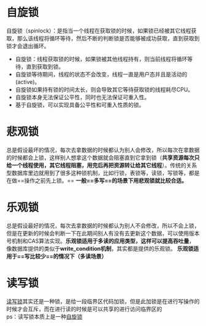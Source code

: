 # 自旋锁
自旋锁（spinlock）：是指当一个线程在获取锁的时候，如果锁已经被其它线程获取，那么该线程将循环等待，然后不断的判断锁是否能够被成功获取，直到获取到锁才会退出循环。

-   自旋锁：线程获取锁的时候，如果锁被其他线程持有，则当前线程将循环等待，直到获取到锁。
-   自旋锁等待期间，线程的状态不会改变，线程一直是用户态并且是活动的(active)。
-   自旋锁如果持有锁的时间太长，则会导致其它等待获取锁的线程耗尽CPU。
-   自旋锁本身无法保证公平性，同时也无法保证可重入性。
-   基于自旋锁，可以实现具备公平性和可重入性质的锁。

# 悲观锁
 总是假设最坏的情况，每次去拿数据的时候都认为别人会修改，所以每次在拿数据的时候都会上锁，这样别人想拿这个数据就会阻塞直到它拿到锁（**共享资源每次只给一个线程使用，其它线程阻塞，用完后再把资源转让给其它线程**）。传统的关系型数据库里边就用到了很多这种锁机制，比如行锁，表锁等，读锁，写锁等，都是在做==操作之前先上锁。==
**一般==多写==的场景下用悲观锁就比较合适。**

# 乐观锁
总是假设最好的情况，每次去拿数据的时候都认为别人不会修改，所以不会上锁，但是在更新的时候会判断一下在此期间别人有没有去更新这个数据，可以使用版本号机制和CAS算法实现。**乐观锁适用于多读的应用类型，这样可以提高吞吐量**，像数据库提供的类似于**write_condition机制**，其实都是提供的乐观锁。
**乐观锁适用于==写比较少==的情况下（多读场景）**

# 读写锁
[读写锁](https://so.csdn.net/so/search?q=%E8%AF%BB%E5%86%99%E9%94%81&spm=1001.2101.3001.7020)其实还是一种锁，是给一段临界区代码加锁，但是此加锁是在进行写操作的时候才会互斥，而在进行读的时候是可以共享的进行访问临界区的  
ps：读写锁本质上是一种[自旋锁](https://so.csdn.net/so/search?q=%E8%87%AA%E6%97%8B%E9%94%81&spm=1001.2101.3001.7020)
